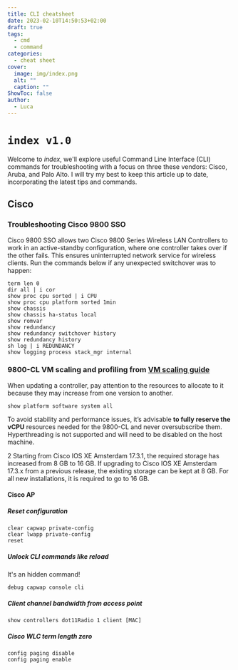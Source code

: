 ```yaml
---
title: CLI cheatsheet
date: 2023-02-10T14:50:53+02:00
draft: true
tags:
  - cmd
  - command
categories:
  - cheat sheet
cover:
  image: img/index.png
  alt: ""
  caption: ""
ShowToc: false
author:
  - Luca
---
```

# `index v1.0`
Welcome to *index*, we'll explore useful Command Line Interface (CLI) commands for troubleshooting with a focus on three these vendors: Cisco, Aruba, and Palo Alto.
I will try my best to keep this article up to date, incorporating the latest tips and commands.
## Cisco

### Troubleshooting Cisco 9800 SSO
Cisco 9800 SSO allows two Cisco 9800 Series Wireless LAN Controllers to work in an active-standby configuration, where one controller takes over if the other fails. This ensures uninterrupted network service for wireless clients. Run the commands below if any unexpected switchover was to happen:
```
term len 0
dir all | i cor
show proc cpu sorted | i CPU
show proc cpu platform sorted 1min
show chassis
show chassis ha-status local
show romvar
show redundancy
show redundancy switchover history
show redundancy history
sh log | i REDUNDANCY
show logging process stack_mgr internal
```
### 9800-CL VM scaling and profiling from [VM scaling guide](https://www.cisco.com/c/en/us/products/collateral/wireless/catalyst-9800-cl-wireless-controller-cloud/nb-06-cat9800-cl-wirel-cloud-dep-guide-cte-en.html)
When updating a controller, pay attention to the resources to allocate to it because they may increase from one version to another.
```
show platform software system all
```

To avoid stability and performance issues, it’s advisable **to fully reserve the vCPU** resources needed for the 9800-CL and never oversubscribe them. Hyperthreading is not supported and will need to be disabled on the host machine.

2 Starting from Cisco IOS XE Amsterdam 17.3.1, the required storage has increased from 8 GB to 16 GB. If upgrading to Cisco IOS XE Amsterdam 17.3.x from a previous release, the existing storage can be kept at 8 GB. For all new installations, it is required to go to 16 GB.
#### Cisco AP
##### Reset configuration
```
clear capwap private-config  
clear lwapp private-config  
reset
```
##### Unlock CLI commands like reload
It's an hidden command!
```
debug capwap console cli
```
##### Client channel bandwidth from access point
```
show controllers dot11Radio 1 client [MAC]
```
##### Cisco WLC term length zero
```
config paging disable
config paging enable
```
